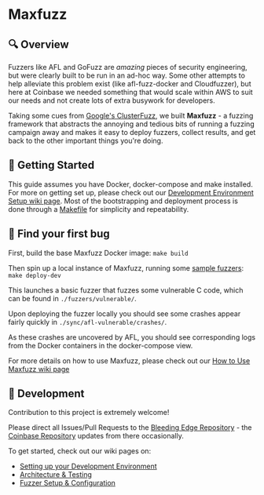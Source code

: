 # Maxfuzz

## 🔍 Overview

Fuzzers like AFL and GoFuzz are *amazing* pieces of security engineering, but were clearly built to be run in an ad-hoc way. Some other attempts to help alleviate this problem exist (like afl-fuzz-docker and Cloudfuzzer), but here at Coinbase we needed something that would scale within AWS to suit our needs and not create lots of extra busywork for developers.

Taking some cues from [Google's ClusterFuzz](https://github.com/google/oss-fuzz/blob/master/docs/clusterfuzz.md), we built **Maxfuzz** - a fuzzing framework that abstracts the annoying and tedious bits of running a fuzzing campaign away and makes it easy to deploy fuzzers, collect results, and get back to the other important things you're doing.

## 🚀 Getting Started

This guide assumes you have Docker, docker-compose and make installed. For more on getting set up, please check out our [Development Environment Setup wiki page](). Most of the bootstrapping and deployment process is done through a [Makefile]() for simplicity and repeatability.

## 🐞 Find your first bug

First, build the base Maxfuzz Docker image: `make build`

Then spin up a local instance of Maxfuzz, running some [sample fuzzers](fuzzers/README.md): `make deploy-dev`

This launches a basic fuzzer that fuzzes some vulnerable C code, which can be found in `./fuzzers/vulnerable/`.

Upon deploying the fuzzer locally you should see some crashes appear fairly quickly in `./sync/afl-vulnerable/crashes/`.

As these crashes are uncovered by AFL, you should see corresponding logs from the Docker containers in the docker-compose view.

For more details on how to use Maxfuzz, please check out our [How to Use Maxfuzz wiki page]()

## 👷‍ Development

Contribution to this project is extremely welcome!

Please direct all Issues/Pull Requests to the [Bleeding Edge Repository]() - the [Coinbase Repository]() updates from there occasionally.

To get started, check out our wiki pages on:
- [Setting up your Development Environment]()
- [Architecture & Testing]()
- [Fuzzer Setup & Configuration]()
